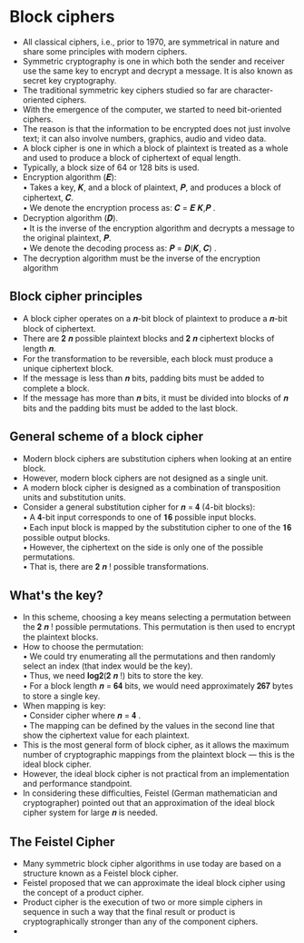 # Block ciphers

- All classical ciphers, i.e., prior to 1970, are symmetrical in nature and share some principles with modern ciphers.
- Symmetric cryptography is one in which both the sender and receiver use the same key to encrypt and decrypt a message. It is also known as secret key cryptography.
- The traditional symmetric key ciphers studied so far are character-oriented ciphers.
- With the emergence of the computer, we started to need bit-oriented ciphers.
- The reason is that the information to be encrypted does not just involve text; it can also involve numbers, graphics, audio and video data.
- A block cipher is one in which a block of plaintext is treated as a whole and used to produce a block of ciphertext of equal
length.
- Typically, a block size of 64 or 128 bits is used.
- Encryption algorithm (𝑬): <br>
• Takes a key, 𝑲, and a block of plaintext, 𝑷, and produces a block of ciphertext, 𝑪. <br>
• We denote the encryption process as: 𝑪 = 𝑬 𝑲,𝑷 .
- Decryption algorithm (𝑫). <br>
• It is the inverse of the encryption algorithm and decrypts a message to the original plaintext, 𝑷. <br>
• We denote the decoding process as: 𝑷 = 𝑫(𝑲, 𝑪) .
- The decryption algorithm must be the inverse of the encryption algorithm

## Block cipher principles
- A block cipher operates on a 𝒏-bit block of plaintext to produce a 𝒏-bit block of ciphertext.
- There are 𝟐 𝒏 possible plaintext blocks and 𝟐 𝒏 ciphertext blocks of length 𝒏.
- For the transformation to be reversible, each block must produce a unique ciphertext block.
- If the message is less than 𝒏 bits, padding bits must be added to complete a block.
- If the message has more than 𝒏 bits, it must be divided into blocks of 𝒏 bits and the padding bits must be added to the last block.

## General scheme of a block cipher
- Modern block ciphers are substitution ciphers when looking at an entire block.
- However, modern block ciphers are not designed as a single unit.
- A modern block cipher is designed as a combination of transposition units and substitution units.
- Consider a general substitution cipher for 𝒏 = 𝟒 (4-bit blocks): <br>
• A 𝟒-bit input corresponds to one of 𝟏𝟔 possible input blocks. <br>
• Each input block is mapped by the substitution cipher to one of the 𝟏𝟔 possible output blocks. <br>
• However, the ciphertext on the side is only one of the possible permutations. <br>
• That is, there are 𝟐 𝒏 ! possible transformations.

## What's the key?
- In this scheme, choosing a key means selecting a permutation between the 𝟐 𝒏 ! possible permutations. This permutation is then used to encrypt the plaintext blocks.
- How to choose the permutation: <br>
• We could try enumerating all the permutations and then randomly select an index (that index would be the key). <br>
• Thus, we need 𝐥𝐨𝐠𝟐(𝟐 𝒏 !) bits to store the key. <br>
• For a block length 𝒏 = 𝟔𝟒 bits, we would need approximately 𝟐𝟔𝟕 bytes to store a single key.
- When mapping is key: <br>
• Consider cipher where 𝒏 = 𝟒 . <br>
• The mapping can be defined by the values in the second line that show the ciphertext value for each plaintext. 
- This is the most general form of block cipher, as it allows the maximum number of cryptographic mappings from the plaintext block — this is the ideal block cipher.
- However, the ideal block cipher is not practical from an implementation and performance standpoint.
- In considering these difficulties, Feistel (German mathematician and cryptographer) pointed out that an approximation of the ideal block cipher system for large 𝒏 is needed.

## The Feistel Cipher
- Many symmetric block cipher algorithms in use today are based on a structure known as a Feistel block cipher.
- Feistel proposed that we can approximate the ideal block cipher using the concept of a product cipher.
- Product cipher is the execution of two or more simple ciphers in sequence in such a way that the final result or product is cryptographically stronger than any of the component ciphers.
- 










